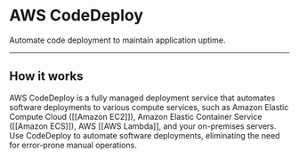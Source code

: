 # AWS CodeDeploy

Automate code deployment to maintain application uptime.

--------

## How it works

AWS CodeDeploy is a fully managed deployment service that automates software deployments to various compute services, such as Amazon Elastic Compute Cloud ([[Amazon EC2]]), Amazon Elastic Container Service ([[Amazon ECS]]), AWS [[AWS Lambda]], and your on-premises servers. Use CodeDeploy to automate software deployments, eliminating the need for error-prone manual operations.
